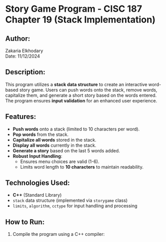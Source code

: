 # Story Game Program - CISC 187 Chapter 19 (Stack Implementation)

## Author:
Zakaria Elkhodary  
Date: 11/12/2024  

## Description:
This program utilizes a **stack data structure** to create an interactive word-based story game. Users can push words onto the stack, remove words, capitalize them, and generate a short story based on the words entered. The program ensures **input validation** for an enhanced user experience.

## Features:
- **Push words** onto a stack (limited to 10 characters per word).
- **Pop words** from the stack.
- **Capitalize all words** stored in the stack.
- **Display all words** currently in the stack.
- **Generate a story** based on the last 5 words added.
- **Robust Input Handling**:
  - Ensures menu choices are valid (1-6).
  - Limits word length to **10 characters** to maintain readability.

## Technologies Used:
- **C++** (Standard Library)
- `stack` data structure (implemented via `storygame` class)
- `limits`, `algorithm`, `cctype` for input handling and processing

## How to Run:
1. Compile the program using a C++ compiler:

